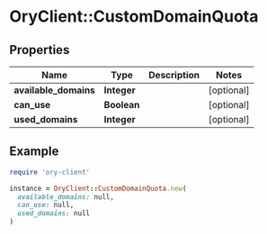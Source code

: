 # OryClient::CustomDomainQuota

## Properties

| Name | Type | Description | Notes |
| ---- | ---- | ----------- | ----- |
| **available_domains** | **Integer** |  | [optional] |
| **can_use** | **Boolean** |  | [optional] |
| **used_domains** | **Integer** |  | [optional] |

## Example

```ruby
require 'ory-client'

instance = OryClient::CustomDomainQuota.new(
  available_domains: null,
  can_use: null,
  used_domains: null
)
```

